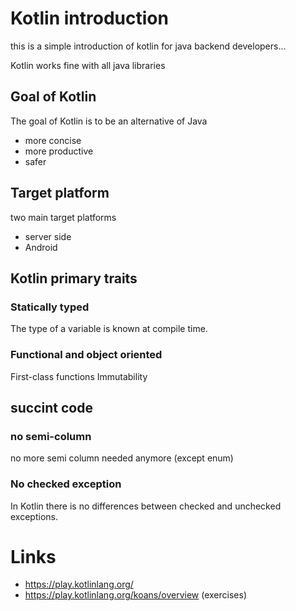 # Kotlin introduction

this is a simple introduction of kotlin for java backend developers...

Kotlin works fine with all java libraries

## Goal of Kotlin
The goal of Kotlin is to be an alternative of Java 
* more concise
* more productive
* safer

## Target platform
two main target platforms
* server side
* Android

## Kotlin primary traits

### Statically typed
The type of a variable is known at compile time.

### Functional and object oriented
First-class functions
Immutability

## succint code
### no semi-column
no more semi column needed anymore (except enum)
### No checked exception
In Kotlin there is no differences between checked and unchecked exceptions.

# Links
* https://play.kotlinlang.org/ 
* https://play.kotlinlang.org/koans/overview (exercises)
